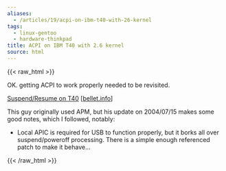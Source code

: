 ```yaml
---
aliases:
  - /articles/19/acpi-on-ibm-t40-with-26-kernel
tags:
  - linux-gentoo
  - hardware-thinkpad
title: ACPI on IBM T40 with 2.6 kernel
source: html
---
```

{{< raw_html >}}
<p>OK. getting ACPI to work properly needed to be revisited.</p>

<p><a href="http://bellet.info/laptop/t40.html#suspend_resume">Suspend/Resume on T40</a> <span class="attribute">[<a href="http://bellet.info/">bellet.info</a>]</span></p>

<p>This guy originally used APM, but his update on 2004/07/15 makes some good notes, which I followed, notably:</p>
<ul>
<li>Local APIC is required for USB to function properly, but it borks all over suspend/poweroff processing. There is a simple enough referenced patch to make it behave&#8230;</li>
</ul>
{{< /raw_html >}}


<!--more-->

